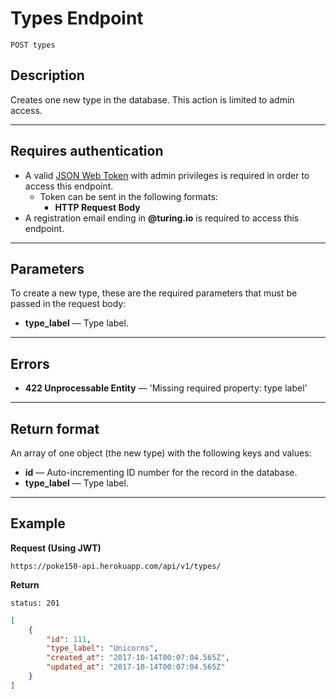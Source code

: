 # Types Endpoint

```
POST types
```

## Description

Creates one new type in the database. This action is limited to admin access.

***

## Requires authentication

- A valid [JSON Web Token](https://jwt.io/) with admin privileges is required in order to access this endpoint.
  - Token can be sent in the following formats:
    - **HTTP Request Body**
- A registration email ending in **@turing.io** is required to access this endpoint.

***

## Parameters

To create a new type, these are the required parameters that must be passed in the request body:
- **type_label** — Type label.

***

## Errors

- **422 Unprocessable Entity** — 'Missing required property: type label'

***

## Return format

An array of one object (the new type) with the following keys and values:

- **id** — Auto-incrementing ID number for the record in the database.
- **type_label** — Type label.

***

## Example

**Request (Using JWT)**

```
https://poke150-api.herokuapp.com/api/v1/types/
```

**Return**

`status: 201`

```json
[
    {
        "id": 111,
        "type_label": "Unicorns",
        "created_at": "2017-10-14T00:07:04.565Z",
        "updated_at": "2017-10-14T00:07:04.565Z"
    }
]
```
